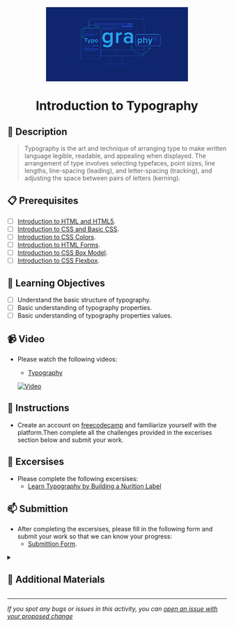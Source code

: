 <div align="center">
    <img src="../images/typography.png" alt="Logo" height="170" align="center">
    <h1 align="center">Introduction to Typography</h1>
</div>

## 📝 Description
> Typography is the art and technique of arranging type to make written language legible, readable, and appealing when displayed. The arrangement of type involves selecting typefaces, point sizes, line lengths, line-spacing (leading), and letter-spacing (tracking), and adjusting the space between pairs of letters (kerning).

## 📋 Prerequisites
- [ ] [Introduction to HTML and HTML5](https://github.com/Kick-StartDev/web-development-basic-curriculum/blob/responsive-web-design/responsive-web-design/introduction-to-html-and-html5.md).
- [ ] [Introduction to CSS and Basic CSS](https://github.com/Kick-StartDev/web-development-basic-curriculum/blob/responsive-web-design/responsive-web-design/introduction-to-css-and-basic-css.md).
- [ ] [Introduction to CSS Colors](https://github.com/Kick-StartDev/web-development-basic-curriculum/blob/responsive-web-design/responsive-web-design/introduction-to-css-colors.md).
- [ ] [Introduction to HTML Forms](https://github.com/Kick-StartDev/web-development-basic-curriculum/blob/responsive-web-design/responsive-web-design/introduction-to-html-forms.md).
- [ ] [Introduction to CSS Box Model](https://github.com/Kick-StartDev/web-development-basic-curriculum/blob/responsive-web-design/responsive-web-design/introduction-to-css-box-model.md).
- [ ] [Introduction to CSS Flexbox](https://github.com/Kick-StartDev/web-development-basic-curriculum/blob/responsive-web-design/responsive-web-design/introduction-to-css-flexbox.md).

## 🎯 Learning Objectives
- [ ] Understand the basic structure of typography.
- [ ] Basic understanding of typography properties.
- [ ] Basic understanding of typography properties values.

## 📹 Video

- Please watch the following videos:
    - [Typography](https://www.youtube.com/watch?v=jggV5PucL1A)

    [![Video](https://img.youtube.com/vi/jggV5PucL1A/0.jpg)](https://www.youtube.com/watch?v=jggV5PucL1A)

## 🔧 Instructions
- Create an account on [freecodecamp](freecodecamp.org) and familiarize yourself with the platform.Then complete all the challenges provided in the excerises section below and submit your work.

## 🚀 Excersises
- Please complete the following excersises:
    - [Learn Typography by Building a Nurition Label](https://www.freecodecamp.org/learn/2022/responsive-web-design/learn-typography-by-building-a-nutrition-label/step-1)

## 📫 Submittion
- After completing the excersises, please fill in the following form and submit your work so that we can know your progress:
    - [Submittion Form](https://airtable.com/shrTKszJIyALWIPnb).

<details>
    <summary>
        <h2>📌 Additional Materials</h2>
    </summary>
    <hr style="height:1px;border-width:0;color:gray;background-color:dark">
    <i>
        These are all optional, but if you're interested in exploring this topic further, here are some resources to help you.
    </i>

<br>
    <ul>
        <li><a href="https://www.educba.com/css-typography/" target="_blank">CSS Typography</a></li>
        <li><a href="https://www.youtube.com/watch?v=klXyJWlIzuY" target="_blank">CSS Typography</a></li>
        <li><a href="https://www.youtube.com/watch?v=9DCpQG1KVGk" target="_blank">How to use freecodecamp</a></li>
    </ul>
</details>

------

_If you spot any bugs or issues in this activity, you can [open an issue with your proposed change](https://github.com/Kick-StartDev/web-development-basic-curriculum/issues/new)_